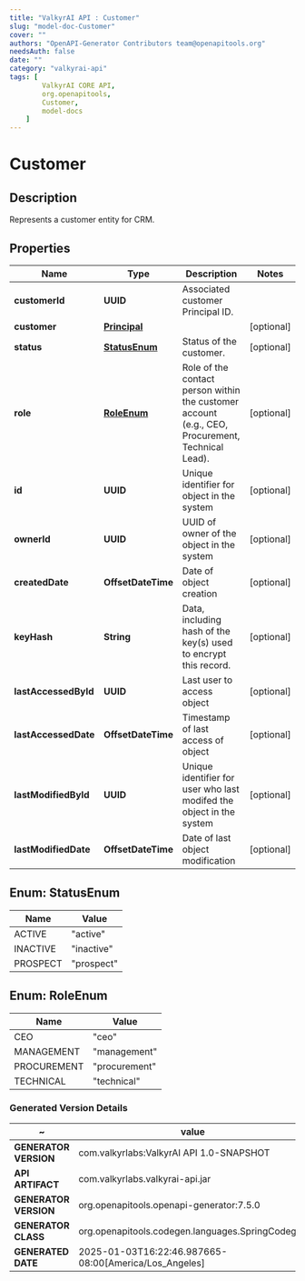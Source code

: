 ```yaml
---
title: "ValkyrAI API : Customer"
slug: "model-doc-Customer"
cover: ""
authors: "OpenAPI-Generator Contributors team@openapitools.org"
needsAuth: false
date: ""
category: "valkyrai-api"
tags: [
        ValkyrAI CORE API,
        org.openapitools,
        Customer,
        model-docs
    ]
---
```


# Customer


## Description
Represents a customer entity for CRM.

## Properties

| Name | Type | Description | Notes |
|------------ | ------------- | ------------- | -------------|
|**customerId** | **UUID** | Associated customer Principal ID. |  |
|**customer** | [**Principal**](Principal.md) |  |  [optional] |
|**status** | [**StatusEnum**](#StatusEnum) | Status of the customer. |  [optional] |
|**role** | [**RoleEnum**](#RoleEnum) | Role of the contact person within the customer account (e.g., CEO, Procurement, Technical Lead). |  [optional] |
|**id** | **UUID** | Unique identifier for object in the system |  [optional] |
|**ownerId** | **UUID** | UUID of owner of the object in the system |  [optional] |
|**createdDate** | **OffsetDateTime** | Date of object creation |  [optional] |
|**keyHash** | **String** | Data, including hash of the key(s) used to encrypt this record. |  [optional] |
|**lastAccessedById** | **UUID** | Last user to access object |  [optional] |
|**lastAccessedDate** | **OffsetDateTime** | Timestamp of last access of object |  [optional] |
|**lastModifiedById** | **UUID** | Unique identifier for user who last modifed the object in the system |  [optional] |
|**lastModifiedDate** | **OffsetDateTime** | Date of last object modification |  [optional] |



## Enum: StatusEnum

| Name | Value |
|---- | -----|
| ACTIVE | &quot;active&quot; |
| INACTIVE | &quot;inactive&quot; |
| PROSPECT | &quot;prospect&quot; |



## Enum: RoleEnum

| Name | Value |
|---- | -----|
| CEO | &quot;ceo&quot; |
| MANAGEMENT | &quot;management&quot; |
| PROCUREMENT | &quot;procurement&quot; |
| TECHNICAL | &quot;technical&quot; |


### Generated Version Details

~ | value
------------- | -------------
**GENERATOR VERSION** | com.valkyrlabs:ValkyrAI API 1.0-SNAPSHOT
**API ARTIFACT** | com.valkyrlabs.valkyrai-api.jar
**GENERATOR VERSION** | org.openapitools.openapi-generator:7.5.0
**GENERATOR CLASS** | org.openapitools.codegen.languages.SpringCodegen
**GENERATED DATE** | 2025-01-03T16:22:46.987665-08:00[America/Los_Angeles]
